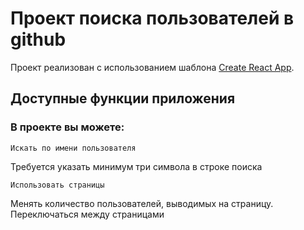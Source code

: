 # Проект поиска пользователей в github

Проект реализован с использованием шаблона [Create React App](https://github.com/facebook/create-react-app).

## Доступные функции приложения

### В проекте вы можете:

`Искать по имени пользователя`

Требуется указать минимум три символа в строке поиска

`Использовать страницы`

Менять количество пользователей, выводимых на страницу. Переключаться между страницами
